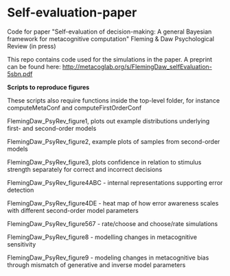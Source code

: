 # Self-evaluation-paper
Code for paper "Self-evaluation of decision-making: A general Bayesian framework for metacognitive computation"
Fleming & Daw Psychological Review (in press)

This repo contains code used for the simulations in the paper. A preprint can be found here: http://metacoglab.org/s/FlemingDaw_selfEvaluation-5sbn.pdf

**Scripts to reproduce figures**

These scripts also require functions inside the top-level folder, for instance computeMetaConf and computeFirstOrderConf

FlemingDaw_PsyRev_figure1, plots out example distributions underlying first- and second-order models

FlemingDaw_PsyRev_figure2, example plots of samples from second-order models

FlemingDaw_PsyRev_figure3, plots confidence in relation to stimulus strength separately for correct and incorrect decisions

FlemingDaw_PsyRev_figure4ABC - internal representations supporting error detection

FlemingDaw_PsyRev_figure4DE - heat map of how error awareness scales with different second-order model parameters

FlemingDaw_PsyRev_figure567 - rate/choose and choose/rate simulations

FlemingDaw_PsyRev_figure8 - modelling changes in metacognitive sensitivity

FlemingDaw_PsyRev_figure9 - modeling changes in metacognitive bias through mismatch of generative and inverse model parameters
